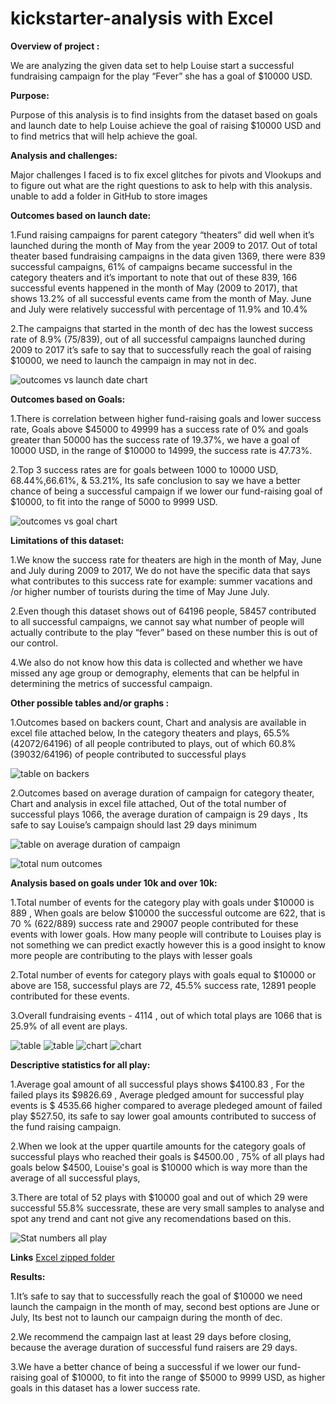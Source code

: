 # kickstarter-analysis with Excel

**Overview of project :**

We are analyzing the given data set to help Louise start a successful fundraising campaign for the play “Fever” she has a goal of $10000 USD.

**Purpose:**

Purpose of this analysis is to find insights from the dataset based on goals and launch date to help Louise achieve the goal of raising $10000 USD and to find metrics that will help achieve the goal.

**Analysis  and challenges:**

Major challenges I faced is to fix excel glitches for pivots and Vlookups and to figure out what are the right questions to ask to help with this analysis. unable to add a folder in GitHub to store images


**Outcomes based on launch date:**

1.Fund raising campaigns for parent category “theaters” did well when it’s launched during the month of May from the year 2009 to 2017. Out of total theater based fundraising campaigns in the data given 1369, there were 839 successful campaigns, 61% of campaigns became successful in the category theaters and it’s important to note that out of these 839, 166 successful events happened in the month of May (2009 to 2017), that shows 13.2% of all successful events came from the month of May. June and July were relatively successful with percentage of 11.9% and 10.4%

2.The campaigns that started in the month of dec has the lowest success rate of 8.9% (75/839), out of all successful campaigns launched during 2009 to 2017 it’s safe to say that to successfully reach the goal of raising $10000, we need to launch the campaign in may not in dec.


![outcomes vs launch date chart](Theater_outcome_vs_launch.PNG)

**Outcomes based on Goals:**

1.There is correlation between higher fund-raising goals and lower success rate, Goals above $45000 to 49999 has a success rate of 0% and goals greater than 50000 has the success rate of 19.37%, we have a goal of 10000 USD, in the range of $10000 to 14999, the success rate is 47.73%.

2.Top 3 success rates are for goals between 1000 to 10000 USD, 68.44%,66.61%, & 53.21%, Its safe conclusion to say we have a better chance of being a successful campaign if we lower our fund-raising goal of $10000, to fit into the range of 5000 to 9999 USD.


![outcomes vs goal chart](outcomes_vs_goal.PNG)


**Limitations of this dataset:**

1.We know the success rate for theaters are high in the month of May, June and July during 2009 to 2017, We do not have the specific data that says what contributes to this success rate for example: summer vacations and /or higher number of tourists during the time of May June July.

2.Even though this dataset shows out of 64196 people, 58457 contributed to all successful campaigns, we cannot say what number of people will actually contribute to the play “fever” based on these number this is out of our control.

4.We also do not know how this data is collected and whether we have missed any age group or demography, elements that can be helpful in determining the metrics of successful campaign.

**Other possible tables and/or graphs :**

1.Outcomes based on backers count, Chart and analysis are available in excel file attached below, In the category theaters and plays, 65.5% (42072/64196) of all people contributed to plays, out of which 60.8% (39032/64196) of people contributed to successful plays 

![table on backers](table_backers.PNG)

2.Outcomes based on average duration of campaign for category theater, Chart and analysis in excel file attached, Out of the total number of successful plays 1066, the average duration of campaign is 29 days , Its safe to say Louise’s campaign should last 29 days minimum

![table on average duration of campaign](table_avg_days.PNG)


![total num outcomes](table_avg_days2.PNG)

**Analysis based on goals under 10k and over 10k:**

1.Total number of events for the category play with goals under $10000 is 889 , When goals are below $10000 the successful outcome are 622, that is 70 % (622/889) success rate     and 29007 people contributed for these events with lower goals. How many people will contribute to Louises play is not something we can predict exactly however this is a         good insight to know more people are contributing to the plays with lesser goals 

2.Total number of events for category plays with goals equal to $10000 or above are 158, successful plays are 72, 45.5% success rate, 12891 people contributed for these events.

3.Overall fundraising events - 4114 , out of which total plays are 1066 that is 25.9% of all event are plays. 

![table](goalsbelow10k.PNG)
![table](goalsover10k.PNG)
![chart](goalbelow10kchart.PNG)
![chart](goalover10kchart.PNG)

**Descriptive statistics for all play:**

  1.Average goal amount of all successful plays shows $4100.83 , For the failed plays its $9826.69 , Average pledged amount for successful play events is $ 4535.66 higher          compared to average pledeged amount of failed play $527.50, its safe to say lower goal amounts contributed to success of the fund raising campaign.
  
  2.When we look at the upper quartile amounts for the category goals of successful plays who reached their goals is $4500.00 , 75% of all plays had goals below $4500, 
    Louise's goal is $10000 which is way more than the average of all successful plays,
    
  3.There are total of 52 plays with $10000 goal and out of which 29 were successful 55.8% successrate, these are very small samples to analyse and spot any trend and cant not       give any recomendations based on this.
    
  ![Stat numbers all play](Des_stat.PNG)

**Links** [Excel zipped folder]( https://github.com/reachme1212/kickstarter-analysis/blob/main/Kickstarter_excel_reports.zip)


**Results:**

1.It’s safe to say that to successfully reach the goal of $10000 we need launch the campaign in the month of may, second best options are June or July, Its best not to launch our campaign during the month of dec. 

2.We recommend the campaign last at least 29 days before closing, because the average duration of successful fund raisers are 29 days.

3.We have a better chance of being a successful if we lower our fund-raising goal of $10000, to fit into the range of $5000 to 9999 USD, as higher goals in this dataset has a lower success rate.






